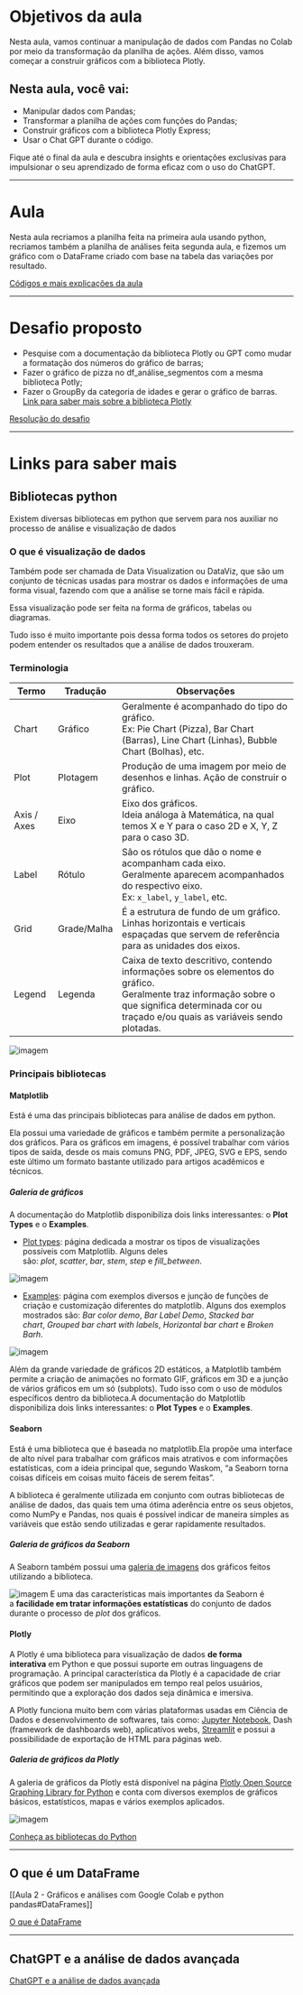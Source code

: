 
# Objetivos da aula

Nesta aula, vamos continuar a manipulação de dados com Pandas no Colab por meio da transformação da planilha de ações. Além disso, vamos começar a construir gráficos com a biblioteca Plotly.

## Nesta aula, você vai:

- Manipular dados com Pandas;
- Transformar a planilha de ações com funções do Pandas;
- Construir gráficos com a biblioteca Plotly Express;
- Usar o Chat GPT durante o código.

Fique até o final da aula e descubra insights e orientações exclusivas para impulsionar o seu aprendizado de forma eficaz com o uso do ChatGPT.

---
# Aula 

Nesta aula recriamos a planilha feita na primeira aula usando python, recriamos também a planilha de análises feita segunda aula, e fizemos um gráfico com o DataFrame criado com base na tabela das variações por resultado.

[Códigos e mais explicações da aula](aula3_codigo.ipynb)

---
# Desafio proposto

- Pesquise com a documentação da biblioteca Plotly ou GPT como mudar a formatação dos números do gráfico de barras;
- Fazer o gráfico de pizza no df_análise_segmentos com a mesma biblioteca Potly;
- Fazer o GroupBy da categoria de idades e gerar o gráfico de barras.
[Link para saber mais sobre a biblioteca Plotly](https://plotly.com/python/bar-charts/)

[Resolução do desafio](desafio_aula3.ipynb)

---
# Links para saber mais

## Bibliotecas python

Existem diversas bibliotecas em python que servem para nos auxiliar no processo de análise e visualização de dados

### O que é visualização de dados

Também pode ser chamada de Data Visualization ou DataViz, que são um conjunto de técnicas usadas para mostrar os dados e informações de uma forma visual, fazendo com que a análise se torne mais fácil e rápida.

Essa visualização pode ser feita na forma de gráficos, tabelas ou diagramas.

Tudo isso é muito importante pois dessa forma todos os setores do projeto podem entender os resultados que a análise de dados trouxeram.

### Terminologia

| **Termo**   | **Tradução** | **Observações**                                                                                                                                                                                         |
| ----------- | ------------ | ------------------------------------------------------------------------------------------------------------------------------------------------------------------------------------------------------- |
| Chart       | Gráfico      | Geralmente é acompanhado do tipo do gráfico.  <br>Ex: Pie Chart (Pizza), Bar Chart (Barras), Line Chart (Linhas), Bubble Chart (Bolhas), etc.                                                           |
| Plot        | Plotagem     | Produção de uma imagem por meio de desenhos e linhas. Ação de construir o gráfico.                                                                                                                      |
| Axis / Axes | Eixo         | Eixo dos gráficos.  <br>Ideia análoga à Matemática, na qual temos X e Y para o caso 2D e X, Y, Z para o caso 3D.                                                                                        |
| Label       | Rótulo       | São os rótulos que dão o nome e acompanham cada eixo.  <br>Geralmente aparecem acompanhados do respectivo eixo. Ex: `x_label`, `y_label`, etc.                                                          |
| Grid        | Grade/Malha  | É a estrutura de fundo de um gráfico.  <br>Linhas horizontais e verticais espaçadas que servem de referência para as unidades dos eixos.                                                                |
| Legend      | Legenda      | Caixa de texto descritivo, contendo informações sobre os elementos do gráfico.  <br>Geralmente traz informação sobre o que significa determinada cor ou traçado e/ou quais as variáveis sendo plotadas. |

![imagem](../imagens/Pastedimage20240330202644.png)

### Principais bibliotecas

#### Matplotlib

Está é uma das principais bibliotecas para análise de dados em python.

Ela possui uma variedade de gráficos e também permite a personalização dos gráficos. Para os gráficos em imagens, é possível trabalhar com vários tipos de saída, desde os mais comuns PNG, PDF, JPEG, SVG e EPS, sendo este último um formato bastante utilizado para artigos acadêmicos e técnicos. 

##### Galeria de gráficos 

A documentação do Matplotlib disponibiliza dois links interessantes: o **Plot Types** e o **Examples**.

- [Plot types](https://matplotlib.org/stable/plot_types/): página dedicada a mostrar os tipos de visualizações possíveis com Matplotlib. Alguns deles são: _plot_, _scatter_, _bar_, _stem_, _step_ e _fill_between_.

![imagem](../imagens/Pastedimage20240330203527.png)

- [Examples](https://matplotlib.org/stable/gallery/): página com exemplos diversos e junção de funções de criação e customização diferentes do matplotlib. Alguns dos exemplos mostrados são: _Bar color demo_, _Bar Label Demo_, _Stacked bar chart_, _Grouped bar chart with labels_, _Horizontal bar chart_ e _Broken Barh_.

![imagem](../imagens/Pastedimage20240330203813.png)

Além da grande variedade de gráficos 2D estáticos, a Matplotlib também permite a criação de animações no formato GIF, gráficos em 3D e a junção de vários gráficos em um só (subplots). Tudo isso com o uso de módulos específicos dentro da biblioteca.A documentação do Matplotlib disponibiliza dois links interessantes: o **Plot Types** e o **Examples**.

#### Seaborn

Está é uma biblioteca que é baseada no matplotlib.Ela propõe uma interface de alto nível para trabalhar com gráficos mais atrativos e com informações estatísticas, com a ideia principal que, segundo Waskom, “a Seaborn torna coisas difíceis em coisas muito fáceis de serem feitas”.

A biblioteca é geralmente utilizada em conjunto com outras bibliotecas de análise de dados, das quais tem uma ótima aderência entre os seus objetos, como NumPy e Pandas, nos quais é possível indicar de maneira simples as variáveis que estão sendo utilizadas e gerar rapidamente resultados.

##### Galeria de gráficos da Seaborn

A Seaborn também possui uma [galeria de imagens](https://seaborn.pydata.org/examples/index.html) dos gráficos feitos utilizando a biblioteca.

![imagem](../imagens/Pastedimage20240330205136.png)
E uma das características mais importantes da Seaborn é a **facilidade em tratar informações estatísticas** do conjunto de dados durante o processo de _plot_ dos gráficos.

#### Plotly

A Plotly é uma biblioteca para visualização de dados **de forma interativa** em Python e que possui suporte em outras linguagens de programação.
A principal característica da Plotly é a capacidade de criar gráficos que podem ser manipulados em tempo real pelos usuários, permitindo que a exploração dos dados seja dinâmica e imersiva.

A Plotly funciona muito bem com várias plataformas usadas em Ciência de Dados e desenvolvimento de softwares, tais como: [Jupyter Notebook](https://www.alura.com.br/artigos/conhecendo-o-jupyter-notebook), Dash (framework de dashboards web), aplicativos webs, [Streamlit](https://www.alura.com.br/artigos/streamlit-compartilhando-sua-aplicacao-de-dados-sem-dor-de-cabeca) e possui a possibilidade de exportação de HTML para páginas web.
##### Galeria de gráficos da Plotly

A galeria de gráficos da Plotly está disponível na página [Plotly Open Source Graphing Library for Python](https://plotly.com/python/) e conta com diversos exemplos de gráficos básicos, estatísticos, mapas e vários exemplos aplicados.

![imagem](../imagens/Pastedimage20240330205425.png)

[Conheça as bibliotecas do Python](https://www.alura.com.br/artigos/data-visualization-conhecendo-bibliotecas-python)

---
## O que é um DataFrame

[[Aula 2 - Gráficos e análises com Google Colab e python pandas#DataFrames]]

 [O que é DataFrame](https://www.alura.com.br/artigos/pandas-o-que-e-para-que-serve-como-instalar#:~:text=DataFrame,Series%20sob%20um%20mesmo%20index.)

---
## ChatGPT e a análise de dados avançada

 [ChatGPT e a análise de dados avançada](https://www.youtube.com/watch?v=u-JoDQ58Dv0)
